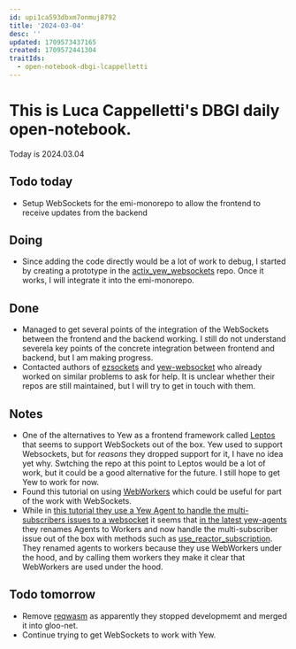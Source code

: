 ```yaml
---
id: upi1ca593dbxm7onmuj8792
title: '2024-03-04'
desc: ''
updated: 1709573437165
created: 1709572441304
traitIds:
  - open-notebook-dbgi-lcappelletti
---
```



# This is Luca Cappelletti's DBGI daily open-notebook.

Today is 2024.03.04

## Todo today

* Setup WebSockets for the emi-monorepo to allow the frontend to receive updates from the backend

## Doing

* Since adding the code directly would be a lot of work to debug, I started by creating a prototype in the [actix_yew_websockets](https://github.com/LucaCappelletti94/actix_yew_websockets) repo. Once it works, I will integrate it into the emi-monorepo.

## Done

* Managed to get several points of the integration of the WebSockets between the frontend and the backend working. I still do not understand severela key points of the concrete integration between frontend and backend, but I am making progress.
* Contacted authors of [ezsockets](https://github.com/gbaranski/ezsockets) and [yew-websocket](https://github.com/security-union/yew-websocket) who already worked on similar problems to ask for help. It is unclear whether their repos are still maintained, but I will try to get in touch with them.

## Notes

* One of the alternatives to Yew as a frontend framework called [Leptos](https://leptos-use.rs/network/use_websocket.html) that seems to support WebSockets out of the box. Yew used to support Websockets, but for _reasons_ they dropped support for it, I have no idea yet why. Swtching the repo at this point to Leptos would be a lot of work, but it could be a good alternative for the future. I still hope to get Yew to work for now.
* Found this tutorial on using [WebWorkers](https://github.com/sachiniyer/mnist-wasm/blob/24ba3cd78442de1c142756eb4bde5bf42f870a3c/site/src/model_agent.rs) which could be useful for part of the work with WebSockets.
* While in [this tutorial they use a Yew Agent to handle the multi-subscribers issues to a websocket](https://blog.devgenius.io/lets-build-a-websockets-project-with-rust-and-yew-0-19-60720367399f) it seems that [in the latest yew-agents](https://docs.rs/yew-agent/0.3.0/yew_agent/) they renames Agents to Workers and now handle the multi-subscriber issue out of the box with methods such as [use_reactor_subscription](https://docs.rs/yew-agent/latest/yew_agent/reactor/fn.use_reactor_subscription.html). They renamed agents to workers because they use WebWorkers under the hood, and by calling them workers they make it clear that WebWorkers are used under the hood.

## Todo tomorrow

* Remove [reqwasm](https://github.com/hamza1311/reqwasm/issues/34) as apparently they stopped developmemt and merged it into gloo-net.
* Continue trying to get WebSockets to work with Yew.